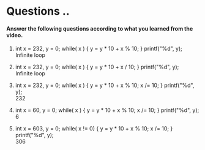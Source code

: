 # Questions ..

#### Answer the following questions according to what you learned from the video.

1. int x = 232, y = 0; while( x ) { y = y \* 10 + x % 10; } printf("%d", y);  
   Infinite loop

2. int x = 232, y = 0; while( x ) { y = y \* 10 + x / 10; } printf("%d", y);  
   Infinite loop

3. int x = 232, y = 0; while( x ) { y = y \* 10 + x % 10; x /= 10; } printf("%d", y);  
   232

4. int x = 60, y = 0; while( x ) { y = y \* 10 + x % 10; x /= 10; } printf("%d", y);  
   6

5. int x = 603, y = 0; while( x != 0) { y = y \* 10 + x % 10; x /= 10; } printf("%d", y);  
   306

